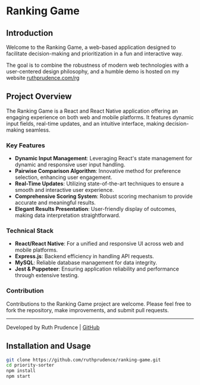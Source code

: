 # Ranking Game

## Introduction

Welcome to the Ranking Game, a web-based application designed to facilitate decision-making and prioritization in a fun and interactive way. 

The goal is to combine the robustness of modern web technologies with a user-centered design philosophy, and a humble demo is hosted on my website [ruthprudence.com/rg](https://ruthprudence.com/rg/)

## Project Overview

The Ranking Game is a React and React Native application offering an engaging experience on both web and mobile platforms. It features dynamic input fields, real-time updates, and an intuitive interface, making decision-making seamless.

### Key Features

- **Dynamic Input Management**: Leveraging React's state management for dynamic and responsive user input handling.
- **Pairwise Comparison Algorithm**: Innovative method for preference selection, enhancing user engagement.
- **Real-Time Updates**: Utilizing state-of-the-art techniques to ensure a smooth and interactive user experience.
- **Comprehensive Scoring System**: Robust scoring mechanism to provide accurate and meaningful results.
- **Elegant Results Presentation**: User-friendly display of outcomes, making data interpretation straightforward.

### Technical Stack

- **React/React Native**: For a unified and responsive UI across web and mobile platforms.
- **Express.js**: Backend efficiency in handling API requests.
- **MySQL**: Reliable database management for data integrity.
- **Jest & Puppeteer**: Ensuring application reliability and performance through extensive testing.

### Contribution

Contributions to the Ranking Game project are welcome. Please feel free to fork the repository, make improvements, and submit pull requests.

---

Developed by Ruth Prudence | [GitHub](https://github.com/ruthprudence/ranking-game)

## Installation and Usage

```bash
git clone https://github.com/ruthprudence/ranking-game.git
cd priority-sorter
npm install
npm start

